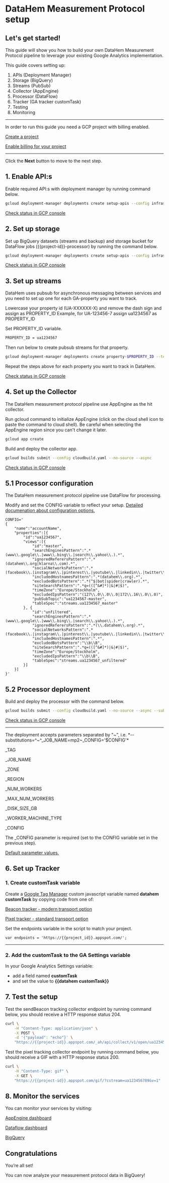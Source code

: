 # DataHem Measurement Protocol setup

<walkthrough-author name="Robert Sahlin" repositoryUrl="" tutorialName="DataHem Measurement Protocol Setup"></walkthrough-author>

## Let's get started!
This guide will show you how to build your own DataHem Measurement Protocol pipeline to leverage your existing Google Analytics implementation.

This guide covers setting up:
1. APIs (Deployment Manager)
2. Storage (BigQuery)
3. Streams (PubSub)
4. Collector (AppEngine)
5. Processor (DataFlow)
6. Tracker (GA tracker customTask)
7. Testing
8. Monitoring

---

In order to run this guide you need a GCP project with billing enabled.

[Create a project](https://cloud.google.com/resource-manager/docs/creating-managing-projects#creating_a_project)

[Enable billing for your project](https://cloud.google.com/billing/docs/how-to/modify-project#enable_billing_for_a_project) 

---

Click the **Next** button to move to the next step.

<walkthrough-tutorial-duration duration="10"></walkthrough-tutorial-duration>  

## 1. Enable API:s
Enable required API:s with deployment manager by running command below.
```bash
gcloud deployment-manager deployments create setup-apis --config infrastructure/measurementprotocol/v2/setup-apis.yaml --async
```
[Check status in GCP console](https://console.cloud.google.com/dm/deployments?project={{project-id}})

## 2. Set up storage
Set up BigQuery datasets (streams and backup) and storage bucket for DataFlow jobs ({{project-id}}-processor) by running the command below.
```bash
gcloud deployment-manager deployments create setup-apis --config infrastructure/measurementprotocol/v2/setup-processor-resources-eu.yaml --async
```
[Check status in GCP console](https://console.cloud.google.com/dm/deployments?project={{project-id}})

## 3. Set up streams
DataHem uses pubsub for asynchronous messaging between services and you need to set up one for each GA-property you want to track.

Lowercase your property id (UA-XXXXXX-X) and remove the dash sign and assign as PROPERTY_ID 
Example, for UA-123456-7 assign ua1234567 as PROPERTY_ID

Set PROPERTY_ID variable.
```bash
PROPERTY_ID = ua1234567
```
Then run below to create pubsub streams for that property.
```bash
gcloud deployment-manager deployments create property-$PROPERTY_ID --template infrastructure/measurementprotocol/v2/add-property.py --properties property:$PROPERTY_ID --async
```
Repeat the steps above for each property you want to track in DataHem.

[Check status in GCP console](https://console.cloud.google.com/dm/deployments?project={{project-id}})

## 4. Set up the Collector
The DataHem measurement protocol pipeline use AppEngine as the hit collector.

Run gcloud command to initialize AppEngine (click on the cloud shell icon to paste the command to cloud shell). Be careful when selecting the AppEngine region since you can't change it later.
```bash
gcloud app create
```

Build and deploy the collector app.
```bash
gcloud builds submit --config cloudbuild.yaml --no-source --async
```
[Check status in GCP console](https://console.cloud.google.com/cloud-build/builds?project={{project-id}})

## 5.1 Processor configuration
The DataHem measurement protocol pipeline use DataFlow for processing.

Modify and set the CONFIG variable to reflect your setup. [Detailed documenation about configuration options.](https://github.com/datahem/builder/blob/master/tutorials/measurementprotocol/v2/configuration.md)

```shell
CONFIG=' 
{
    "name":"accountName", 
    "properties":[{ 
        "id":"ua1234567", 
        "views":[{ 
            "id":"master", 
            "searchEnginesPattern":".*(www\\.google\\.|www\\.bing\\.|search\\.yahoo\\.).*", 
            "ignoredReferersPattern":".*(datahem\\.org|klarna\\.com).*", 
            "socialNetworksPattern":".*(facebook\\.|instagram\\.|pinterest\\.|youtube\\.|linkedin\\.|twitter\\.).*", 
            "includedHostnamesPattern":".*(datahem\\.org).*", 
            "excludedBotsPattern":".*(^$|bot|spider|crawler).*", 
            "siteSearchPattern":".*q=(([^&#]*)|&|#|$)", 
            "timeZone":"Europe/Stockholm", 
            "excludedIpsPattern":"(127\\.0\\.0\\.0|172\\.16\\.0\\.0)", 
            "pubSubTopic":"ua1234567-master", 
            "tableSpec":"streams.ua1234567_master"
        }, { 
            "id":"unfiltered", 
            "searchEnginesPattern":".*(www\\.google\\.|www\\.bing\\.|search\\.yahoo\\.).*", 
            "ignoredReferersPattern":".*(\\.datahem\\.org).*", 
            "socialNetworksPattern":".*(facebook\\.|instagram\\.|pinterest\\.|youtube\\.|linkedin\\.|twitter\\.).*", 
            "includedHostnamesPattern":".*", 
            "excludedBotsPattern":"\\b\\B", 
            "siteSearchPattern":".*q=(([^&#]*)|&|#|$)", 
            "timeZone":"Europe/Stockholm", 
            "excludedIpsPattern":"\\b\\B", 
            "tableSpec":"streams.ua1234567_unfiltered"
        }]
    }]
}'
```

## 5.2 Processor deployment
Build and deploy the processor with the command below. 

```bash
gcloud builds submit --config cloudbuild.yaml --no-source --async --substitutions=^~^_CONFIG='$CONFIG'
```
[Check status in GCP console](https://console.cloud.google.com/cloud-build/builds?project={{project-id}})

---
The deployment accepts parameters separated by "~", i.e. *--substitutions=^~^_JOB_NAME=mp2~_CONFIG='$CONFIG'*

_TAG

_JOB_NAME

_ZONE

_REGION

_NUM_WORKERS

_MAX_NUM_WORKERS

_DISK_SIZE_GB

_WORKER_MACHINE_TYPE

_CONFIG

The _CONFIG parameter is required (set to the CONFIG variable set in the previous step). 

[Default parameter values.](https://github.com/datahem/builder/blob/master/processor/measurementprotocol/v2/cloudbuild.yaml)


## 6. Set up Tracker

### 1. Create customTask variable
Create a [Google Tag Manager](https://tagmanager.google.com) custom javascript variable named **datahem customTask** by copying code from one of:

[Beacon tracker - modern transport option](https://github.com/mhlabs/datahem.tracker/blob/master/src/main/js/org/datahem/measurement_protocol/variables/BeaconTracker.js)

[Pixel tracker - standard transport option](https://github.com/mhlabs/datahem.tracker/blob/master/src/main/js/org/datahem/measurement_protocol/variables/PixelTracker.js)

Set the endpoints variable in the script to match your project.

```shell
var endpoints = 'https://{{project_id}}.appspot.com/';
```

---

### 2. Add the customTask to the GA Settings variable
In your Google Analytics Settings variable: 
- add a field named **customTask** 
- and set the value to **{{datahem customTask}}**


## 7. Test the setup

Test the sendBeacon tracking collector endpoint by running command below, you should receive a HTTP response status 204.
```bash
curl \
    -H "Content-Type: application/json" \
    -X POST \
    -d '{"payload": "echo"}' \
    "https://{{project-id}}.appspot.com/_ah/api/collect/v1/open/ua123456789/" -i
```

Test the pixel tracking collector endpoint by running command below, you should receive a GIF with a HTTP response status 200.
```bash
curl \
    -H "Content-Type: gif" \
    -X GET \
    "https://{{project-id}}.appspot.com/gif/?cstream=ua123456789&v=1" -i
```

## 8. Monitor the services
You can monitor your services by visiting:

[AppEngine dashboard](https://console.cloud.google.com/appengine)

[Dataflow dashboard](https://console.cloud.google.com/dataflow)

[BigQuery](https://console.cloud.google.com/bigquery)


## Congratulations

<walkthrough-conclusion-trophy></walkthrough-conclusion-trophy>

You’re all set!

You can now analyze your measurement protocol data in BigQuery!


